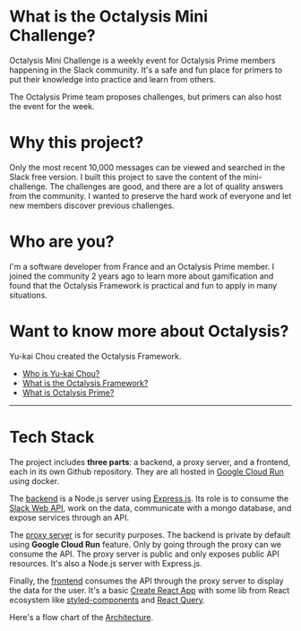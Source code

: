 # What is the Octalysis Mini Challenge?

Octalysis Mini Challenge is a weekly event for Octalysis Prime members happening in the Slack community. It's a safe and fun place for primers to put their knowledge into practice and learn from others.

The Octalysis Prime team proposes challenges, but primers can also host the event for the week.

# Why this project?

Only the most recent 10,000 messages can be viewed and searched in the Slack free version. I built this project to save the content of the mini-challenge. The challenges are good, and there are a lot of quality answers from the community. I wanted to preserve the hard work of everyone and let new members discover previous challenges.

# Who are you?

I'm a software developer from France and an Octalysis Prime member. I joined the community 2 years ago to learn more about gamification and found that the Octalysis Framework is practical and fun to apply in many situations.

# Want to know more about Octalysis?

Yu-kai Chou created the Octalysis Framework.

- [Who is Yu-kai Chou?](https://yukaichou.com/gamification-expert/)
- [What is the Octalysis Framework?](https://yukaichou.com/gamification-examples/octalysis-complete-gamification-framework/)
- [What is Octalysis Prime?](https://join.octalysisprime.com/)

---

# Tech Stack

The project includes **three parts**: a backend, a proxy server, and a frontend, each in its own Github repository. They are all hosted in [Google Cloud Run](https://cloud.google.com/run/) using docker.

The [backend](https://github.com/Wraithraiser/octalysis-monday-challenge) is a Node.js server using [Express.js](http://expressjs.com/). Its role is to consume the [Slack Web API](https://api.slack.com/web), work on the data, communicate with a mongo database, and expose services through an API.

The [proxy server](https://github.com/Wraithraiser/octalysis-proxy-server) is for security purposes. The backend is private by default using **Google Cloud Run** feature. Only by going through the proxy can we consume the API. The proxy server is public and only exposes public API resources. It's also a Node.js server with Express.js.

Finally, the [frontend](https://github.com/Wraithraiser/octalysis-monday-challenge-front) consumes the API through the proxy server to display the data for the user. It's a basic [Create React App](https://create-react-app.dev/) with some lib from React ecosystem like [styled-components](https://styled-components.com/) and [React Query](https://react-query.tanstack.com/).

Here's a flow chart of the [Architecture](https://whimsical.com/archi-technique-JfsCh4TbUh32WZTsvEGdzv@2Ux7TurymN25iRixJCsQ).

